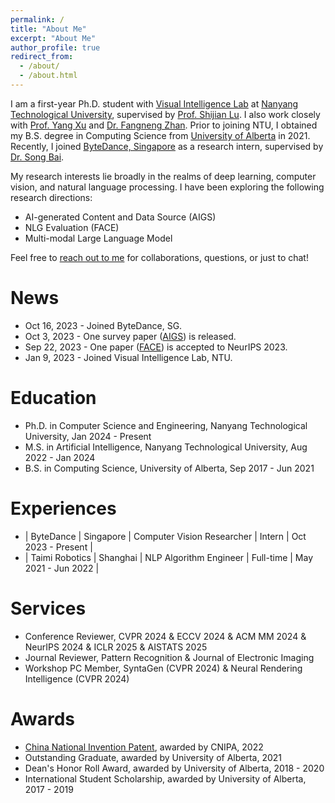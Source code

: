 ```yaml
---
permalink: /
title: "About Me"
excerpt: "About Me"
author_profile: true
redirect_from: 
  - /about/
  - /about.html
---
```


I am a first-year Ph.D. student with [Visual Intelligence Lab](https://sg-vilab.github.io/) at [Nanyang Technological University](https://www.ntu.edu.sg/), supervised by [Prof. Shijian Lu](https://personal.ntu.edu.sg/shijian.lu/). I also work closely with [Prof. Yang Xu](https://clcs-sustech.github.io/people.html) and [Dr. Fangneng Zhan](https://fnzhan.com/). Prior to joining NTU, I obtained my B.S. degree in Computing Science from [University of Alberta](https://www.ualberta.ca/index.html) in 2021. Recently, I joined [ByteDance, Singapore](https://www.bytedance.com/en/) as a research intern, supervised by [Dr. Song Bai](https://songbai.site/).

My research interests lie broadly in the realms of deep learning, computer vision, and natural language processing. I have been exploring the following research directions:

* AI-generated Content and Data Source (AIGS)<br>
* NLG Evaluation (FACE)<br>
* Multi-modal Large Language Model<br>

Feel free to [reach out to me](https://drive.google.com/file/d/1ru6JmlBLg1KN7Ht2aOeUuhHty-f3R5w2/view?usp=sharing) for collaborations, questions, or just to chat!

News
======
* Oct 16, 2023 - Joined ByteDance, SG.
* Oct 3, 2023 - One survey paper ([AIGS](https://arxiv.org/abs/2310.01830)) is released.
* Sep 22, 2023 - One paper ([FACE](https://arxiv.org/abs/2305.10307)) is accepted to NeurIPS 2023.
* Jan 9, 2023 - Joined Visual Intelligence Lab, NTU.

Education
======
* Ph.D. in Computer Science and Engineering, Nanyang Technological University, Jan 2024 - Present
* M.S. in Artificial Intelligence, Nanyang Technological University, Aug 2022 - Jan 2024
* B.S. in Computing Science, University of Alberta, Sep 2017 - Jun 2021

Experiences
======
* | ByteDance | Singapore | Computer Vision Researcher | Intern | Oct 2023 - Present |
* | Taimi Robotics | Shanghai | NLP Algorithm Engineer | Full-time | May 2021 - Jun 2022 |

Services
=====
* Conference Reviewer, CVPR 2024 & ECCV 2024 & ACM MM 2024 & NeurIPS 2024 & ICLR 2025 & AISTATS 2025
* Journal Reviewer, Pattern Recognition & Journal of Electronic Imaging
* Workshop PC Member, SyntaGen (CVPR 2024) & Neural Rendering Intelligence (CVPR 2024)

Awards
======
* [China National Invention Patent](http://epub.cnipa.gov.cn/patent/CN113946669A), awarded by CNIPA, 2022
* Outstanding Graduate, awarded by University of Alberta, 2021
* Dean's Honor Roll Award, awarded by University of Alberta, 2018 - 2020
* International Student Scholarship, awarded by University of Alberta, 2017 - 2019
